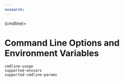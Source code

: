 ```yaml
---
nosearch:
---
```


(cmdline)=
# Command Line Options and Environment Variables

```{toctree}
cmdline-usage
supported-envvars
supported-cmdline-params
```
